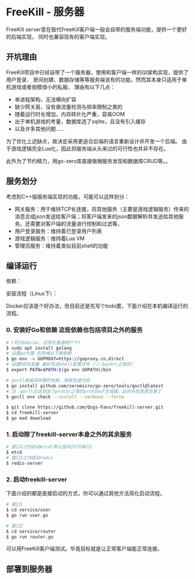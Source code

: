# FreeKill - 服务器

FreeKill server意在取代FreeKill客户端一般会自带的服务端功能，提供一个更好的后端实现，
同时也兼容现有的客户端实现。

## 开坑理由

FreeKill项目中已经自带了一个服务器，使用和客户端一样的Qt架构实现，提供了用户登录、
房间创建、数据存储等等服务端该有的功能。然而其本身只适用于单机游戏或者规模很小的私服，
理由有以下几点：

- 单进程架构，无法横向扩容
- 缺少网关层，没有做流量检测与频率限制之类的
- 随着运行时长增加，内存碎片化严重，容易OOM
- 出于单机游戏的考量，数据库选了sqlite，且没有引入缓存
- 以及许多其他问题……

为了优化上述缺点，故决定采用更适合后端的语言重新设计并开发一个后端。
由于游戏逻辑完全Lua化，因此将服务端从头来过的可行性也并非不存在。

此外为了节约精力，用go-zero库直接做微服务发现和数据库CRUD等。。

## 服务划分

考虑到C++版服务端实现的功能，可能可以这样划分：

- 网关服务：用于维持TCP长连接，将其他服务（主要是游戏逻辑服务）传来的消息合成json发送给客户端；将客户端发来的json数据解析并发送给其他服务。还需要对客户端的流量进行控制和过滤等。
- 用户登录服务：维持着已登录用户列表
- 游戏逻辑服务：维持着Lua VM
- 管理员服务：维持着类似目前shell的功能

## 编译运行

依赖：

安装流程（Linux下）：

Docker应该是个好办法，但目前还是先写个todo罢，下面介绍在本机编译运行的流程。

### 0. 安装好Go和依赖 这些依赖也包括项目之外的服务

```sh
# (均为Debian，记得在普通用户下)
$ sudo apt install golang
# 设置go代理 否则难以下载依赖
$ go env -w GOPROXY=https://goproxy.cn,direct
# 设置PATH变量 最好写进shell配置文件（~/.bashrc之类的）
$ export PATH=$PATH:$(go env GOPATH)/bin

# goctl是编译所需的依赖，用来生成代码
$ go install github.com/zeromicro/go-zero/tools/goctl@latest
# 注：goctl应该安装了protoc之类的protobuf生成器，此命令检查是否漏了
$ goctl env check --install --verbose --force

$ git clone https://github.com/Qsgs-Fans/freekill-server.git
$ cd freekill-server
$ go mod download
```

### 1. 启动除了freekill-server本身之外的其余服务

```sh
# 窗口1之内启动etcd(默认监听2379端口)
$ etcd
# 窗口2之内启动redis
$ redis-server
```

### 2. 启动freekill-server

下面介绍的都是直接启动的方式，你可以通过其他方法简化启动流程。

```sh
# 窗口1
$ cd service/user
$ go run user.go

# 窗口2
$ cd service/router
$ go run router.go
```

可以用FreeKill客户端测试。毕竟目标就是让正常客户端能正常连接。

## 部署到服务器
